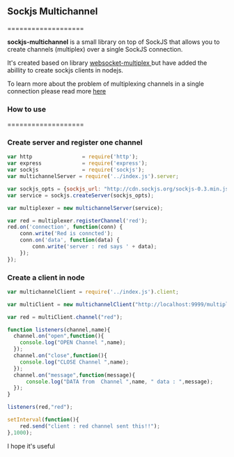 ## Sockjs Multichannel
===================

**sockjs-multichannel** is a small library on top of SockJS that allows
you to create channels (multiplex) over a single SockJS connection.

It's created based on library [websocket-multiplex ](https://github.com/sockjs/websocket-multiplex) but have added the abillity to create sockjs clients in nodejs.

To learn more about the problem of multiplexing channels in a single connection please read more [here](https://www.rabbitmq.com/blog/2012/02/23/how-to-compose-apps-using-websockets/)

### How to use 
===================

### Create server and register one channel

```javascript
var http                = require('http');
var express             = require('express');
var sockjs              = require('sockjs');
var multichannelServer = require('../index.js').server;

var sockjs_opts = {sockjs_url: "http://cdn.sockjs.org/sockjs-0.3.min.js"};
var service = sockjs.createServer(sockjs_opts);

var multiplexer = new multichannelServer(service);

var red = multiplexer.registerChannel('red');
red.on('connection', function(conn) {
    conn.write('Red is conncted');
    conn.on('data', function(data) {
        conn.write('server : red says ' + data);
    });
});
```

### Create a client in node

```javascript
var multichannelClient = require('../index.js').client;

var multiClient = new multichannelClient("http://localhost:9999/multiplex");

var red = multiClient.channel("red");

function listeners(channel,name){
  channel.on("open",function(){
    console.log("OPEN Channel ",name);
  });
  channel.on("close",function(){
    console.log("CLOSE Channel ",name);
  });
  channel.on("message",function(message){
      console.log("DATA from  Channel ",name, " data : ",message);
  });
}

listeners(red,"red");

setInterval(function(){
    red.send("client : red channel sent this!!");
},1000);
```


I hope it's useful
